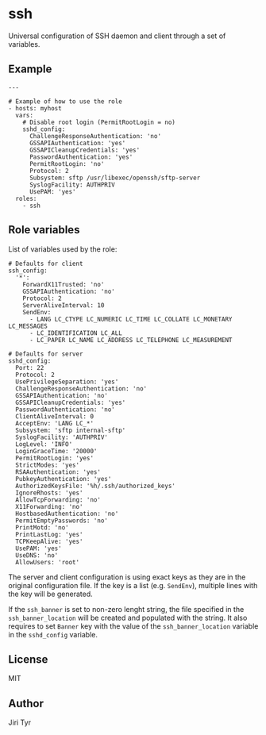 ssh
===

Universal configuration of SSH daemon and client through a set of variables.


Example
-------

```
---

# Example of how to use the role
- hosts: myhost
  vars:
    # Disable root login (PermitRootLogin = no)
    sshd_config:
      ChallengeResponseAuthentication: 'no'
      GSSAPIAuthentication: 'yes'
      GSSAPICleanupCredentials: 'yes'
      PasswordAuthentication: 'yes'
      PermitRootLogin: 'no'
      Protocol: 2
      Subsystem: sftp /usr/libexec/openssh/sftp-server
      SyslogFacility: AUTHPRIV
      UsePAM: 'yes'
  roles:
    - ssh
```


Role variables
--------------

List of variables used by the role:

```
# Defaults for client
ssh_config:
  '*':
    ForwardX11Trusted: 'no'
    GSSAPIAuthentication: 'no'
    Protocol: 2
    ServerAliveInterval: 10
    SendEnv:
      - LANG LC_CTYPE LC_NUMERIC LC_TIME LC_COLLATE LC_MONETARY LC_MESSAGES
      - LC_IDENTIFICATION LC_ALL
      - LC_PAPER LC_NAME LC_ADDRESS LC_TELEPHONE LC_MEASUREMENT

# Defaults for server
sshd_config:
  Port: 22
  Protocol: 2
  UsePrivilegeSeparation: 'yes'
  ChallengeResponseAuthentication: 'no'
  GSSAPIAuthentication: 'no'
  GSSAPICleanupCredentials: 'yes'
  PasswordAuthentication: 'no'
  ClientAliveInterval: 0
  AcceptEnv: 'LANG LC_*'
  Subsystem: 'sftp internal-sftp'
  SyslogFacility: 'AUTHPRIV'
  LogLevel: 'INFO'
  LoginGraceTime: '20000'
  PermitRootLogin: 'yes'
  StrictModes: 'yes'
  RSAAuthentication: 'yes'
  PubkeyAuthentication: 'yes'
  AuthorizedKeysFile: '%h/.ssh/authorized_keys'
  IgnoreRhosts: 'yes'
  AllowTcpForwarding: 'no'
  X11Forwarding: 'no'
  HostbasedAuthentication: 'no'
  PermitEmptyPasswords: 'no'
  PrintMotd: 'no'
  PrintLastLog: 'yes'
  TCPKeepAlive: 'yes'
  UsePAM: 'yes'
  UseDNS: 'no'
  AllowUsers: 'root'
```

The server and client configuration is using exact keys as they are in the
original configuration file. If the key is a list (e.g. `SendEnv`), multiple
lines with the key will be generated.

If the `ssh_banner` is set to non-zero lenght string, the file specified in the
`ssh_banner_location` will be created and populated with the string. It also
requires to set `Banner` key with the value of the `ssh_banner_location` variable
in the `sshd_config` variable.


License
-------

MIT


Author
------

Jiri Tyr
